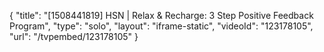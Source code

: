 {
    "title": "[1508441819] HSN | Relax & Recharge: 3 Step Positive Feedback Program",
    "type": "solo",
    "layout": "iframe-static",
    "videoId": "123178105",
    "url": "\/tvpembed\/123178105"
}